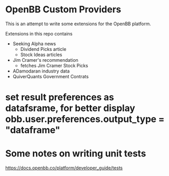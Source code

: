 # OpenBB Custom Providers

This is an attempt to write some extensions for the OpenBB platform.

Extensions in this repo contains
- Seeking Alpha news
  - Dividend Picks article
  - Stock Ideas articles
- Jim Cramer's recommendation
  - fetches Jim Cramer Stock Picks
- ADamodaran industry data
- QuiverQuants Government Contrats
# set result preferences as datafsrame, for better display obb.user.preferences.output_type = "dataframe"

# Some notes on writing unit tests
https://docs.openbb.co/platform/developer_guide/tests 